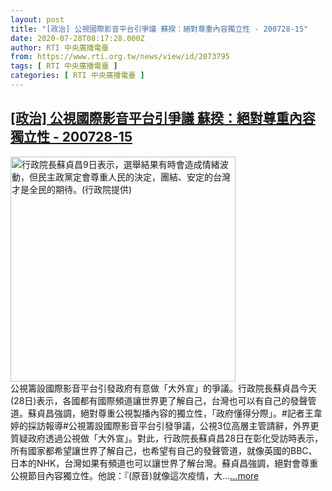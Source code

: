 ```yaml
---
layout: post
title: "[政治] 公視國際影音平台引爭議 蘇揆：絕對尊重內容獨立性 - 200728-15"
date: 2020-07-28T08:17:28.000Z
author: RTI 中央廣播電臺
from: https://www.rti.org.tw/news/view/id/2073795
tags: [ RTI 中央廣播電臺 ]
categories: [ RTI 中央廣播電臺 ]
---
```

<!--1595924248000-->
[[政治] 公視國際影音平台引爭議 蘇揆：絕對尊重內容獨立性 - 200728-15](https://www.rti.org.tw/news/view/id/2073795)
------

<div>
<img src="https://static.rti.org.tw/assets/thumbnails/2020/06/09/96ec4950261f6d33dd7cdead7e907328.jpg" width="360" alt="行政院長蘇貞昌9日表示，選舉結果有時會造成情緒波動，但民主政黨定會尊重人民的決定，團結、安定的台灣才是全民的期待。(行政院提供)" title="行政院長蘇貞昌9日表示，選舉結果有時會造成情緒波動，但民主政黨定會尊重人民的決定，團結、安定的台灣才是全民的期待。(行政院提供)"><br>公視籌設國際影音平台引發政府有意做「大外宣」的爭議。行政院長蘇貞昌今天(28日)表示，各國都有國際頻道讓世界更了解自己，台灣也可以有自己的發聲管道。蘇貞昌強調，絕對尊重公視製播內容的獨立性，「政府懂得分際」。#記者王韋婷的採訪報導#公視籌設國際影音平台引發爭議，公視3位高層主管請辭，外界更質疑政府透過公視做「大外宣」。對此，行政院長蘇貞昌28日在彰化受訪時表示，所有國家都希望讓世界了解自己，也希望有自己的發聲管道，就像英國的BBC、日本的NHK，台灣如果有頻道也可以讓世界了解台灣。蘇貞昌強調，絕對會尊重公視節目內容獨立性。他說：『(原音)就像這次疫情，大...<a target="_blank" href="https://www.rti.org.tw/news/view/id/2073795">...more</a>
</div>
